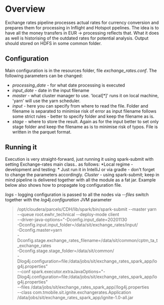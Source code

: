 # Overview
Exchange rates pipeline processes actual rates for currency conversion and prepares them for processing in Inflight and Hotspot ppelines.
The idea is to have all the money transfers in EUR -> processing reflects that. What it does as well is historising of the outdated rates
for potential analysis. Output should stored on HDFS in some common folder.
## Configuration
Main configuration is in the resources folder, file _exchange_rates.conf_. The following parameters can be changed:
* *processing_date* - for what date processing is executed
* *input_date* - date in the input filename
* *master* - what cluster manager to use. 'local\[\*\]' runs it on local machine, 'yarn' will use the yarn scheduler.
* *input* - here you can specify from where to read the file. Folder and filename is separated to minimise risk of error as input filename follows some strict rules - better to specify folder and keep the filename as is.
* *stage* - where to store the result. Again as for the input better to set only stage folder and keep the filename as is to minimise risk of typos. File is written in the parquet format.
## Running it
Execution is very straight-forward, just running it using spark-submit with setting Exchange-rates main class.. as follows:
*Local regime - development and testing: * Just run it in IntelliJ or via gradle - don't forget to change the parameters accordingly.
*Cluster* - using spark-submit; keep in mind pipeline is delivered together with all the module as a fat jar. Example below also shows how to propagate log configuration file.

*logs* - logging configuration is passed to all the nodes via _--files_ switch together with the _log4j.configuration_ JVM parameter

> /opt/cloudera/parcels/CDH/lib/spark/bin/spark-submit --master yarn --queue root.ewhr_technical --deploy-mode client\
> --driver-java-options="-Dconfig.input_date=20201130\
> -Dconfig.input.input_folder=/data/sit/exchange_rates/input/\
> -Dconfig.master=yarn\
> -Dconfig.stage.exchange_rates_filename=/data/sit/common/cptm_ta_t_exchange_rates\
> -Dconfig.stage.stage_folder=/data/sit/common/\
> -Dlog4j.configuration=file:/data/jobs/sit/exchange_rates_spark_app/log4j.properties"\
> --conf spark.executor.extraJavaOptions="-Dlog4j.configuration=file:/data/jobs/sit/exchange_rates_spark_app/log4j.properties"\
> --files /data/jobs/sit/exchange_rates_spark_app//log4j.properties\
> --class com.tmobile.sit.ignite.exchangerates.Application /data/jobs/sit/exchange_rates_spark_app/ignite-1.0-all.jar